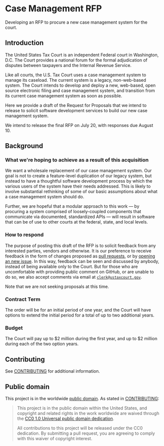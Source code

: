# Case Management RFP
Developing an RFP to procure a new case management system for the court.

## Introduction

The United States Tax Court is an independent Federal court in Washington, D.C. The Court provides a national forum for the formal adjudication of disputes between taxpayers and the Internal Revenue Service.

Like all courts, the U.S. Tax Court uses a case management system to manage its caseload. The current system is a legacy, non-web-based system. The Court intends to develop and deploy a new, web-based, open source electronic filing and case management system, and transition from its current case management system as soon as possible.

Here we provide a draft of the Request for Proposals that we intend to release to solicit software development services to build our new case management system.

We intend to release the final RFP on July 20, with responses due August 10.

## Background

### What we're hoping to achieve as a result of this acquisition

We want a wholesale replacement of our case management system. Our goal is not to create a feature-level duplication of our legacy system, but instead to have a thoughtful software development process by which the various users of the system have their needs addressed. This is likely to involve substantial rethinking of some of our basic assumptions about what a case management system should do.

Further, we are hopeful that a modular approach to this work — by procuring a system comprised of loosely-coupled components that communicate via documented, standardized APIs — will result in software that can be of use to other courts at the federal, state, and local levels.

### How to respond

The purpose of posting this draft of the RFP is to solicit feedback from any interested parties, vendors and otherwise. It is our preference to receive feedback in the form of changes proposed as [pull requests](https://github.com/ustaxcourt/case-management-rfp/pulls), or by [opening an new issue](https://github.com/ustaxcourt/case-management-rfp/issues). In this way, feedback can be seen and discussed by anybody, instead of being available only to the Court. But for those who are uncomfortable with providing public comment on GitHub, or are unable to do so, we also accept comments via email at [`clerk@ustaxcourt.gov`](clerk@ustaxcourt.gov).

Note that we are not seeking proposals at this time.

### Contract Term

The order will be for an initial period of one year, and the Court will have options to extend the initial period for a total of up to two additional years.

### Budget

The Court will pay up to $2 million during the first year, and up to $2 million during each of the two option years.

## Contributing

See [CONTRIBUTING](CONTRIBUTING.md) for additional information.


## Public domain

This project is in the worldwide [public domain](LICENSE.md). As stated in [CONTRIBUTING](CONTRIBUTING.md):

> This project is in the public domain within the United States, and copyright and related rights in the work worldwide are waived through the [CC0 1.0 Universal public domain dedication](https://creativecommons.org/publicdomain/zero/1.0/).
>
> All contributions to this project will be released under the CC0 dedication. By submitting a pull request, you are agreeing to comply with this waiver of copyright interest.
